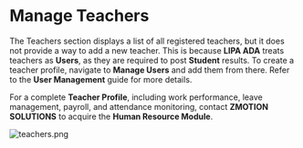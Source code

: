 # Manage Teachers

The Teachers section displays a list of all registered teachers, but it does not provide a way to add a new teacher. This is because **LIPA ADA** treats teachers as **Users**, as they are required to post **Student** results. To create a teacher profile, navigate to **Manage Users** and add them from there. Refer to the **User Management** guide for more details.

For a complete **Teacher Profile**, including work performance, leave management, payroll, and attendance monitoring, contact **ZMOTION SOLUTIONS** to acquire the **Human Resource Module**.


![teachers.png](teachers.png)